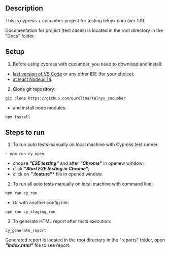## Description 
This is cypress + cucumber project for testing telnyx.com (ver 1.0).

Documentation for project (test cases) is located in the root directory in the "Docs" folder.
## Setup
1. Before using cypress with cucumber, you need to download and install:
- [last version of VS Code](https://code.visualstudio.com/) or any other IDE (for your choice);
- [at least Node.js 14](https://nodejs.org/uk/download/).
2. Clone git repository:
``` console
git clone https://github.com/Burulina/Telnyx_cucumber
```
- and install node modules:
``` console
npm install
```
## Steps to run
1. To run auto tests manually on local machine with Cypress test runner:
``` console
- npm run cy_open
```
- choose ***"E2E testing"*** and after ***"Chrome"*** in openew window;
- click ***"Start E2E testing in Chrome"***;
- click on ***"*.feature"*** file in opened window.

2. To run all auto tests manually on local machine with command line:
``` console
npm run cy_run
```
- Or with another config file:
``` console
npm run cy_staging_run
```
3. To generate HTML report after tests execution:
``` console
cy_generate_report
```
Generated report is located in the root directory in the "reports" folder, open ***"index.html"*** file to see report.
